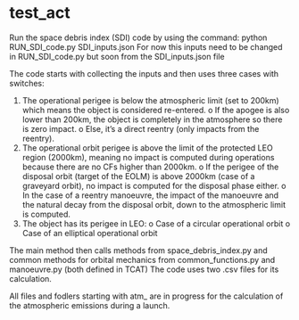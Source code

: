 # test_act

Run the space debris index (SDI) code by using the command: python RUN_SDI_code.py SDI_inputs.json
For now this inputs need to be changed in RUN_SDI_code.py but soon from the SDI_inputs.json file

The code starts with collecting the inputs and then uses three cases with switches:
  1. The operational perigee is below the atmospheric limit (set to 200km) which means the object is considered re-entered.
    o If the apogee is also lower than 200km, the object is completely in the atmosphere so there is zero impact.
    o Else, it’s a direct reentry (only impacts from the reentry).
  2. The operational orbit perigee is above the limit of the protected LEO region (2000km), meaning no impact is computed during operations because there are no CFs higher than 2000km.
    o If the perigee of the disposal orbit (target of the EOLM) is above 2000km (case of a graveyard orbit), no impact is computed for the disposal phase either.
    o In the case of a reentry manoeuvre, the impact of the manoeuvre and the natural decay from the disposal orbit, down to the atmospheric limit is computed.
  3. The object has its perigee in LEO:
    o Case of a circular operational orbit
    o Case of an elliptical operational orbit

The main method then calls methods from space_debris_index.py and common methods for orbital mechanics from common_functions.py and manoeuvre.py (both defined in TCAT)
The code uses two .csv files for its calculation. 

All files and fodlers starting with atm_ are in progress for the calculation of the atmospheric emissions during a launch.
